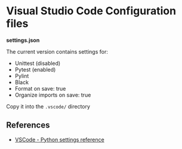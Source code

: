 # Visual Studio Code Configuration files

**settings.json**

The current version contains settings for:

- Unittest (disabled)
- Pytest (enabled)
- Pylint
- Black
- Format on save: true
- Organize imports on save: true

Copy it into the `.vscode/` directory


## References
- [VSCode - Python settings reference ](https://code.visualstudio.com/docs/python/settings-reference)